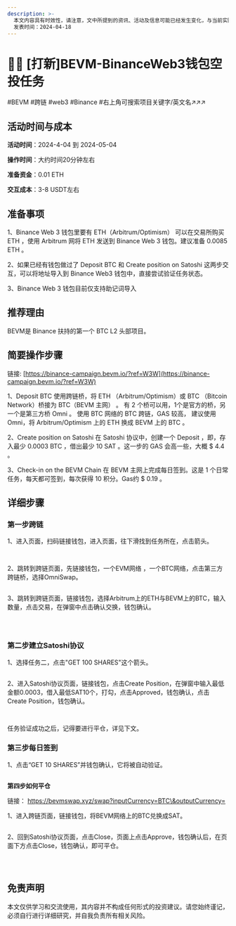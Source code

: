 ```yaml
---
description: >-
  本文内容具有时效性，请注意，文中所提到的资讯、活动及信息可能已经发生变化，与当前实际情况有所不同。我们建议您在做出任何决策之前，始终进行自主研究和验证。
  发表时间：2024-04-18
---
```


# 🚵‍♀️ \[打新]BEVM-BinanceWeb3钱包空投任务

\#BEVM #跨链 #web3 #Binance #右上角可搜索项目关键字/英文名↗↗↗

## 活动时间与成本 <a href="#huo-dong-shi-jian-yu-cheng-ben" id="huo-dong-shi-jian-yu-cheng-ben"></a>

**活动时间**：2024-4-04 到 2024-05-04

**操作时间**：大约时间20分钟左右

**准备资金**：0.01 ETH

**交互成本**：3-8 USDT左右

## 准备事项 <a href="#zhun-bei-shi-xiang" id="zhun-bei-shi-xiang"></a>

1、Binance Web 3 钱包里要有 ETH（Arbitrum/Optimism） 可以在交易所购买 ETH ，使用 Arbitrum 网将 ETH 发送到 Binance Web 3 钱包。建议准备 0.0085 ETH 。

2、如果已经有钱包做过了 Deposit BTC 和 Create position on Satoshi 这两步交互，可以将地址导入到 Binance Web3 钱包中，直接尝试验证任务状态。

3、Binance Web 3 钱包目前仅支持助记词导入

## 推荐理由 <a href="#tui-jian-li-you" id="tui-jian-li-you"></a>

BEVM是 Binance 扶持的第一个 BTC L2 头部项目。

## 简要操作步骤 <a href="#jian-yao-cao-zuo-bu-zhou" id="jian-yao-cao-zuo-bu-zhou"></a>

链接: [https://binance-campaign.bevm.io/?ref=W3W](https://binance-campaign.bevm.io/?ref=W3W)

1、Deposit BTC 使用跨链桥，将 ETH （Arbitrum/Optimism）或 BTC （Bitcoin Network）桥接为 BTC（BEVM 主网） 。 有 2 个桥可以用，1个是官方的桥，另一个是第三方桥 Omni 。 使用 BTC 网络的 BTC 跨链，GAS 较高， 建议使用 Omni，将 Arbitrum/Optimism 上的 ETH 换成 BEVM 上的 BTC 。

2、Create position on Satoshi 在 Satoshi 协议中，创建一个 Deposit ，即，存入最少 0.0003 BTC ，借出最少 10 SAT 。这一步的 GAS 会高一些，大概 $ 4.4 。

3、Check-in on the BEVM Chain 在 BEVM 主网上完成每日签到。这是 1 个日常任务，每天都可签到，每次获得 10 积分。Gas约 $ 0.19 。

## 详细步骤 <a href="#xiang-xi-bu-zhou" id="xiang-xi-bu-zhou"></a>

### **第一步跨链**

1、进入页面，扫码链接钱包，进入页面，往下滑找到任务所在，点击箭头。

<figure><img src="../.gitbook/assets/image (256).png" alt=""><figcaption></figcaption></figure>

<figure><img src="../.gitbook/assets/image (258).png" alt=""><figcaption></figcaption></figure>

2、跳转到跨链页面，先链接钱包，一个EVM网络 ，一个BTC网络，点击第三方跨链桥，选择OmniSwap。

<figure><img src="../.gitbook/assets/image (259).png" alt=""><figcaption></figcaption></figure>

3、跳转到跨链页面，链接钱包，选择Arbitrum上的ETH与BEVM上的BTC，输入数量，点击交易，在弹窗中点击确认交换，钱包确认。

<figure><img src="../.gitbook/assets/image (260).png" alt=""><figcaption></figcaption></figure>

<figure><img src="../.gitbook/assets/image (261).png" alt=""><figcaption></figcaption></figure>

<figure><img src="../.gitbook/assets/image (263).png" alt=""><figcaption></figcaption></figure>

### **第二步建立Satoshi协议**

1、选择任务二，点击"GET 100 SHARES"这个箭头。

<figure><img src="../.gitbook/assets/image (264).png" alt=""><figcaption></figcaption></figure>

2、进入Satoshi协议页面，链接钱包，点击Create Position，在弹窗中输入最低金额0.0003，借入最低SAT10个，打勾，点击Approved，钱包确认，点击Create Position，钱包确认。

<figure><img src="../.gitbook/assets/image (265).png" alt=""><figcaption></figcaption></figure>

<figure><img src="../.gitbook/assets/image (266).png" alt=""><figcaption></figcaption></figure>

任务验证成功之后，记得要进行平仓，详见下文。

### **第三步每日签到**

1、点击“GET 10 SHARES”并钱包确认，它将被自动验证。

<figure><img src="../.gitbook/assets/image (267).png" alt=""><figcaption></figcaption></figure>

**第四步如何平仓**

链接： https://bevmswap.xyz/swap?inputCurrency=BTC\&outputCurrency=

1、进入跨链页面，链接钱包，将BEVM网络上的BTC兑换成SAT。

<figure><img src="../.gitbook/assets/image (268).png" alt=""><figcaption></figcaption></figure>

2、回到Satoshi协议页面，点击Close，页面上点击Approve，钱包确认后，在页面下方点击Close，钱包确认，即可平仓。

<figure><img src="../.gitbook/assets/image (269).png" alt=""><figcaption></figcaption></figure>

<figure><img src="../.gitbook/assets/image (270).png" alt=""><figcaption></figcaption></figure>

<figure><img src="../.gitbook/assets/image (271).png" alt=""><figcaption></figcaption></figure>

## 免责声明 <a href="#mian-ze-sheng-ming" id="mian-ze-sheng-ming"></a>

本文仅供学习和交流使用，其内容并不构成任何形式的投资建议。请您始终谨记，必须自行进行详细研究，并自我负责所有相关风险。
